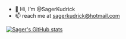 - 👋 Hi, I’m @SagerKudrick
- 📫 reach me at sagerkudrick@hotmail.com

[![Sager's GitHub stats](https://github-readme-stats.vercel.app/api?username=sagerkudrick)](https://github.com/anuraghazra/github-readme-stats)

<!---
SagerKudrick/SagerKudrick is a ✨ special ✨ repository because its `README.md` (this file) appears on your GitHub profile.
You can click the Preview link to take a look at your changes.
--->
